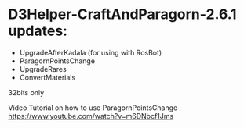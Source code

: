 # D3Helper-CraftAndParagorn-2.6.1 updates:

- UpgradeAfterKadala (for using with RosBot)
- ParagornPointsChange 
- UpgradeRares
- ConvertMaterials

32bits only

Video Tutorial on how to use ParagornPointsChange
https://www.youtube.com/watch?v=m6DNbcf1Jms
